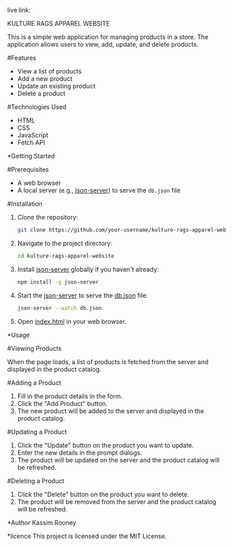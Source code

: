 live link: 

KULTURE RAGS APPAREL WEBSITE

This is a simple web application for managing products in a store. The application allows users to view, add, update, and delete products.

#Features

- View a list of products
- Add a new product
- Update an existing product
- Delete a product

#Technologies Used

- HTML
- CSS
- JavaScript
- Fetch API

*Getting Started

#Prerequisites

- A web browser
- A local server (e.g., [json-server](https://github.com/typicode/json-server)) to serve the `db.json` file

#Installation

1. Clone the repository:

    ```sh
    git clone https://github.com/your-username/kulture-rags-apparel-website.git
    ```

2. Navigate to the project directory:

    ```sh
    cd kulture-rags-apparel-website
    ```

3. Install [json-server](http://_vscodecontentref_/1) globally if you haven't already:

    ```sh
    npm install -g json-server
    ```

4. Start the [json-server](http://_vscodecontentref_/2) to serve the [db.json](http://_vscodecontentref_/3) file:

    ```sh
    json-server --watch db.json
    ```

5. Open [index.html](http://_vscodecontentref_/4) in your web browser.

*Usage

#Viewing Products

When the page loads, a list of products is fetched from the server and displayed in the product catalog.

#Adding a Product

1. Fill in the product details in the form.
2. Click the "Add Product" button.
3. The new product will be added to the server and displayed in the product catalog.

#Updating a Product

1. Click the "Update" button on the product you want to update.
2. Enter the new details in the prompt dialogs.
3. The product will be updated on the server and the product catalog will be refreshed.

#Deleting a Product

1. Click the "Delete" button on the product you want to delete.
2. The product will be removed from the server and the product catalog will be refreshed.

*Author
Kassim Rooney

*licence
This project is licensed under the MIT License.
